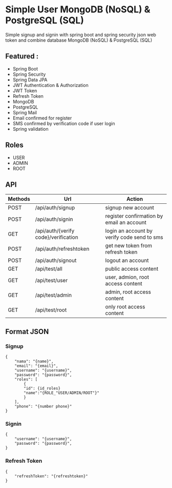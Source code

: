 # Simple User MongoDB (NoSQL) & PostgreSQL (SQL)
Simple signup and signin with spring boot and spring security json web token and combine database MongoDB (NoSQL) & PostgreSQL (SQL)

## Featured :
- Spring Boot 
- Spring Security
- Spring Data JPA
- JWT Authentication & Authorization
- JWT Token
- Refresh Token
- MongoDB
- PostgreSQL
- Spring Mail
- Email confirmed for register
- SMS confirmed by verification code if user login
- Spring validation

## Roles
- USER
- ADMIN 
- ROOT
 
## API
Methods | Url | Action |
--- | --- | --- |
| POST | /api/auth/signup | signup new account |
| POST | /api/auth/signin | register confirmation by email an account |
| GET | /api/auth/{verify code}/verification | login an account by verify code send to sms |
| POST | /api/auth/refreshtoken | get new token from refresh token |
| POST | /api/auth/signout | logout an account |
| GET | /api/test/all | public access content |
| GET | /api/test/user | user, admion, root access content |
| GET | /api/test/admin | admin, root access content |
| GET | /api/test/root | only root access content |

## Format JSON
### Signup
```
{
    "nama": "{name}",
    "email": "{email}",
    "username": "{username}",
    "password": "{password}",
    "roles": [
        {
        "id": {id_roles}
        "name":"{ROLE_"USER/ADMIN/ROOT"}"
        }
    ],
    "phone": "{number phone}"
}
```

### Signin
```
{
    "username": "{username}",
    "password": "{password}",
}
```

### Refresh Token
```
{
    "refreshToken": "{refreshtoken}"
}
```
